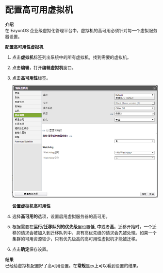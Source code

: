 # 配置高可用虚拟机

**介绍**<br/>
在 EayunOS 企业级虚拟化管理平台中，虚拟机的高可用必须针对每一个虚拟服务器设置。


**配置高可用性虚拟机**

1. 点击**虚拟机**标签列出系统中的所有虚拟机，找到需要的虚拟机。

2. 点击**编辑**，打开**编辑虚拟机**窗口。

3. 点击**高可用性**标签。

   ![设置虚拟机高可用性](../../images/vm-ha-setting.png)

   **设置虚拟机高可用性**

4. 选择**高可用的**选项，设置启用虚拟服务器的高可用。

5. 根据需要在**运行/迁移队列的优先级**里设置**低**, **中**或者**高**。迁移开始时，一个迁移的请求会被加入到迁移队列中，具有高优先级的请求会先被处理。如果一个集群的可用资源较少，只有优先级高的高可用性虚拟机才能被迁移。

6. 点击**确定**保存设置。

**结果**<br/>
已经给虚拟机配置好了高可用设置。在**常规**显示上可以看到设置的结果。

